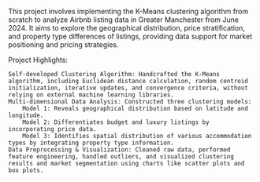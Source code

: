 This project involves implementing the K-Means clustering algorithm from scratch to analyze Airbnb listing data in Greater Manchester from June 2024. It aims to explore the geographical distribution, price stratification, and property type differences of listings, providing data support for market positioning and pricing strategies.

Project Highlights:

    Self-developed Clustering Algorithm: Handcrafted the K-Means algorithm, including Euclidean distance calculation, random centroid initialization, iterative updates, and convergence criteria, without relying on external machine learning libraries.
    Multi-dimensional Data Analysis: Constructed three clustering models:
        Model 1: Reveals geographical distribution based on latitude and longitude.
        Model 2: Differentiates budget and luxury listings by incorporating price data.
        Model 3: Identifies spatial distribution of various accommodation types by integrating property type information.
    Data Preprocessing & Visualization: Cleaned raw data, performed feature engineering, handled outliers, and visualized clustering results and market segmentation using charts like scatter plots and box plots.
